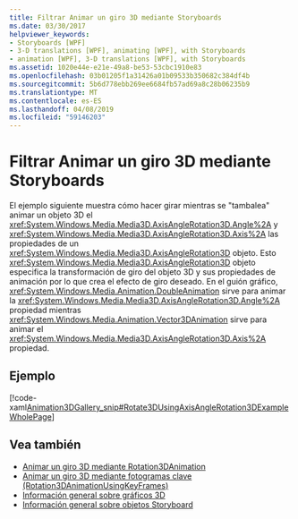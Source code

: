 ```yaml
---
title: Filtrar Animar un giro 3D mediante Storyboards
ms.date: 03/30/2017
helpviewer_keywords:
- Storyboards [WPF]
- 3-D translations [WPF], animating [WPF], with Storyboards
- animation [WPF], 3-D translations [WPF], with Storyboards
ms.assetid: 1020e44e-e21e-49a8-be53-53cbc1910e83
ms.openlocfilehash: 03b01205f1a31426a01b09533b350682c384df4b
ms.sourcegitcommit: 5b6d778ebb269ee6684fb57ad69a8c28b06235b9
ms.translationtype: MT
ms.contentlocale: es-ES
ms.lasthandoff: 04/08/2019
ms.locfileid: "59146203"
---
```

# <a name="how-to-animate-a-3-d-rotation-using-storyboards"></a>Filtrar Animar un giro 3D mediante Storyboards
El ejemplo siguiente muestra cómo hacer girar mientras se "tambalea" animar un objeto 3D el <xref:System.Windows.Media.Media3D.AxisAngleRotation3D.Angle%2A> y <xref:System.Windows.Media.Media3D.AxisAngleRotation3D.Axis%2A> las propiedades de un <xref:System.Windows.Media.Media3D.AxisAngleRotation3D> objeto. Esto <xref:System.Windows.Media.Media3D.AxisAngleRotation3D> objeto especifica la transformación de giro del objeto 3D y sus propiedades de animación por lo que crea el efecto de giro deseado. En el guión gráfico, <xref:System.Windows.Media.Animation.DoubleAnimation> sirve para animar la <xref:System.Windows.Media.Media3D.AxisAngleRotation3D.Angle%2A> propiedad mientras <xref:System.Windows.Media.Animation.Vector3DAnimation> sirve para animar el <xref:System.Windows.Media.Media3D.AxisAngleRotation3D.Axis%2A> propiedad.  
  
## <a name="example"></a>Ejemplo  
 [!code-xaml[Animation3DGallery_snip#Rotate3DUsingAxisAngleRotation3DExampleWholePage](~/samples/snippets/csharp/VS_Snippets_Wpf/Animation3DGallery_snip/CS/Rotat3DUsingAxisAngleRotation3DExample.xaml#rotate3dusingaxisanglerotation3dexamplewholepage)]  
  
## <a name="see-also"></a>Vea también

- [Animar un giro 3D mediante Rotation3DAnimation](how-to-animate-a-3-d-rotation-using-rotation3danimation.md)
- [Animar un giro 3D mediante fotogramas clave (Rotation3DAnimationUsingKeyFrames)](how-to-animate-a-3-d-rotation-using-key-frames.md)
- [Información general sobre gráficos 3D](3-d-graphics-overview.md)
- [Información general sobre objetos Storyboard](storyboards-overview.md)
